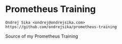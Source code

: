 # Prometheus Training

    Ondrej Sika <ondrej@ondrejsika.com>
    https://github.com/ondrejsika/prometheus-training

Source of my Prometheus Training
